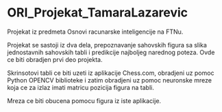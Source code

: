 # ORI_Projekat_TamaraLazarevic

Projekat iz predmeta Osnovi racunarske inteligencije na FTNu.

Projekat se sastoji iz dva dela, prepoznavanje sahovskih figura sa slika jednostavnih sahovskih tabli i predikcije najboljeg narednog poteza. Ovde ce biti obradjen prvi deo projekta.

Skrinsotovi tabli ce biti uzeti iz aplikacije Chess.com, obradjeni uz pomoc Python OPENCV biblioteke i zatim obradjeni uz pomoc neuronske mreze koja ce za izlaz imati matricu pozicija figura na tabli.

Mreza ce biti obucena pomocu figura iz iste aplikacije.
